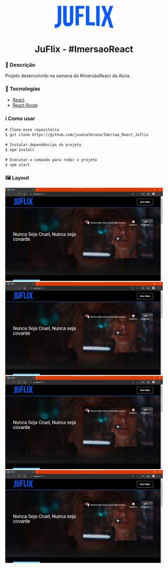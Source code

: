 <p align='center'><img width='200' src="./src/assets/img/Logo.png"/></p>
<h1 align='center'>JuFlix - #ImersaoReact</h1>
</p>

<h3>🔖 Descrição</h3>
<p>Projeto desenvolvido na semana da #ImersãoReact da Alura.</p>

<h3>🚀 Tecnologias</h3>
<ul>
    <li><a href="https://reactjs.org/" target="_blank">React</a></li>
    <li><a href="https://reactrouter.com/" target="_blank">React Route</a></li>
</ul>

<h3>ℹ️ Como usar</h3>

    # Clone esse repositório
    $ git clone https://github.com/juvenalbruno/Imersao_React_Juflix
    
    # Instalar dependências do projeto
    $ npm install
    
    # Executar o comando para rodar o projeto
    $ npm start

<h3>🖼 Layout</h3>
<img src="./JuFlix_prints/Juflix.png">
<br/>
<img src="./JuFlix_prints/Juflix.png">
<br/>
<img src="./JuFlix_prints/Juflix.png">
<br/>
<img src="./JuFlix_prints/Juflix.png">
